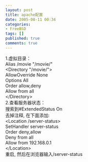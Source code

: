 ```yaml
---
layout: post
title: apache配置
date: 2005-08-11 00:34
categories:
- FreeBSD
tags: []
published: true
comments: true
---
```

<p><p>1.虚拟目录：<br />Alias /movie &quot;/movie/&quot;<br />&lt;Directory &quot;/movie/&quot;&gt;<br />AllowOverride None<br />Options All<br />Order allow,deny<br />Allow from all<br />&lt;/Directory&gt;<br />2.查看服务器状态：<br />搜索到#ExtendedStatus On<br />去掉注释, 在下面添加:<br />&lt;Location /server-status&gt;<br />SetHandler server-status<br />Order deny,allow<br />Deny from all<br />Allow from 192.168.0.1<br />&lt;/Location&gt;<br />重启, 然后在浏览器输入/server-status</p><br /></p>
